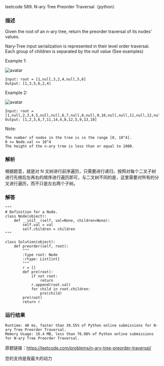 leetcode  589. N-ary Tree Preorder Traversal（python）

### 描述

Given the root of an n-ary tree, return the preorder traversal of its nodes' values.

Nary-Tree input serialization is represented in their level order traversal. Each group of children is separated by the null value (See examples)





Example 1:

![avatar](https://assets.leetcode.com/uploads/2018/10/12/narytreeexample.png)

	Input: root = [1,null,3,2,4,null,5,6]
	Output: [1,3,5,6,2,4]

	
Example 2:


![avatar](https://assets.leetcode.com/uploads/2019/11/08/sample_4_964.png)

	Input: root = [1,null,2,3,4,5,null,null,6,7,null,8,null,9,10,null,null,11,null,12,null,13,null,null,14]
	Output: [1,2,3,6,7,11,14,4,8,12,5,9,13,10]



Note:

	The number of nodes in the tree is in the range [0, 10^4].
	0 <= Node.val <= 10^4
	The height of the n-ary tree is less than or equal to 1000.


### 解析


根据题意，就是对 N 叉树进行前序遍历，只需要进行递归，按照对每个二叉子树进行先根后左再右的顺序进行遍历即可，与二叉树不同的是，这里需要对所有的分叉进行遍历，而不只是左右两个子树。

### 解答
					
	"""
	# Definition for a Node.
	class Node(object):
	    def __init__(self, val=None, children=None):
	        self.val = val
	        self.children = children
	"""
	
	class Solution(object):
	    def preorder(self, root):
	        """
	        :type root: Node
	        :rtype: List[int]
	        """
	        r = []
	        def pre(root):
	            if not root:
	                return
	            r.append(root.val)
	            for child in root.children:
	                pre(child)
	        pre(root)
	        return r
	        

            	      
			
### 运行结果

	
	Runtime: 48 ms, faster than 39.55% of Python online submissions for N-ary Tree Preorder Traversal.
	Memory Usage: 16.4 MB, less than 76.08% of Python online submissions for N-ary Tree Preorder Traversal.

原题链接：https://leetcode.com/problems/n-ary-tree-preorder-traversal/



您的支持是我最大的动力
